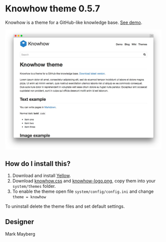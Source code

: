 Knowhow theme 0.5.7
===================
Knowhow is a theme for a GitHub-like knowledge base. [See demo](http://demo.datenstrom.se/themes/knowhow-theme).

[![Screenshot](knowhow-theme.jpg?raw=true)](http://demo.datenstrom.se/themes/knowhow-theme)

How do I install this?
----------------------
1. Download and install [Yellow](https://github.com/datenstrom/yellow/).  
2. Download [knowhow.css](knowhow.css?raw=true) and [knowhow-logo.png](knowhow-logo.png?raw=true), copy them into your `system/themes` folder.  
3. To enable the theme open file `system/config/config.ini` and change `theme = knowhow`

To uninstall delete the theme files and set default settings.

Designer
--------
Mark Mayberg